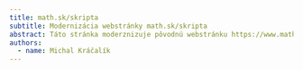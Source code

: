 ```yaml
---
title: math.sk/skripta
subtitle: Modernizácia webstránky math.sk/skripta
abstract: Táto stránka moderznizuje pôvodnú webstránku https://www.math.sk/skripta/node1.html, na ktorej Anton Belan v roku 2020 initializoval preklad pôvodných anglických diel (pre viac informácii pozri "About this document ..." v odkaze). Súčasná úprava umožňuje renderovať matematické výrazy priamo vo webovom prehliadači oproti pôvodnej verzii s obrázkami. Použitá technológia MyST (https://mystmd.org/) umožňuje do budúcnosti interaktívne výpočty priamo vo webovom prehliadači.
authors:
  - name: Michal Kráčalík
---
```

